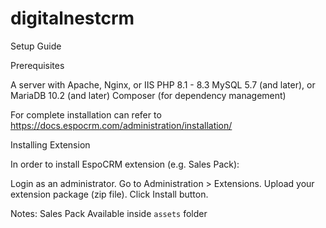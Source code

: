 # digitalnestcrm
 
Setup Guide

Prerequisites

A server with Apache, Nginx, or IIS
PHP 8.1 - 8.3
MySQL 5.7 (and later), or MariaDB 10.2 (and later)
Composer (for dependency management)

For complete installation can refer to https://docs.espocrm.com/administration/installation/


Installing Extension

In order to install EspoCRM extension (e.g. Sales Pack):

Login as an administrator.
Go to Administration > Extensions.
Upload your extension package (zip file).
Click Install button.

Notes: Sales Pack Available inside ``assets`` folder
